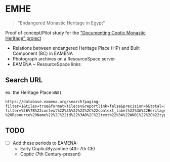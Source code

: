 # EMHE
> "Endangered Monastic Heritage in Egypt"

Proof of concept/Pilot study for the ["Documenting Coptic Monastic Heritage" project](https://www.ff.uni-lj.si/en/news/documenting-coptic-monastic-heritage-project)

* Relations between endangered Heritage Place (HP) and Built Component (BC) in EAMENA
* Photograph archives on a ResourceSpace server
* EAMENA ~ ResourceSpace links

## Search URL

ex: the Heritage Place `WN01`

```
https://database.eamena.org/search?paging-filter=1&tiles=true&format=tilecsv&reportlink=false&precision=6&total=382272&term-filter=%5B%7B%22context%22%3A%22%22%2C%22context_label%22%3A%22Heritage%20Place%20-%20Resource%20Name%22%2C%22id%22%3A0%2C%22text%22%3A%22WN01%22%2C%22type%22%3A%22term%22%2C%22value%22%3A%22WN01%22%2C%22inverted%22%3Afalse%7D%5D&language=*
```

## TODO

- [ ] Add these periods to EAMENA:
	- Early Coptic/Byzantine (4th-7th CE)
	- Coptic (7th Century-present)



